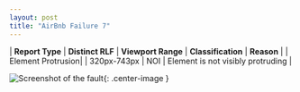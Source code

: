 ```yaml
---
layout: post
title: "AirBnb Failure 7"
---
```

| **Report Type** | **Distinct RLF** | **Viewport Range** | **Classification** | **Reason** |
| Element Protrusion|  | 320px-743px | NOI | Element is not visibly protruding | 

![Screenshot of the fault](../../../assets/images/AirBnb/fault7/overflow-Width531.png){: .center-image }